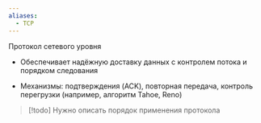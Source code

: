 ```yaml
---
aliases:
  - TCP
---
```

Протокол сетевого уровня

- Обеспечивает надёжную доставку данных с контролем потока и порядком следования
    
- Механизмы: подтверждения (ACK), повторная передача, контроль перегрузки (например, алгоритм Tahoe, Reno)
    


> [!todo] 
> Нужно описать порядок применения протокола




